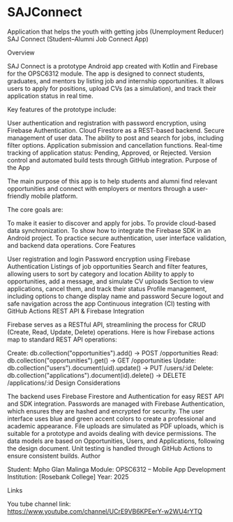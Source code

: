 # SAJConnect
Application that helps the youth with getting jobs (Unemployment Reducer)
SAJ Connect (Student–Alumni Job Connect App)

Overview

SAJ Connect is a prototype Android app created with Kotlin and Firebase for the OPSC6312 module. The app is designed to connect students, graduates, and mentors by listing job and internship opportunities. It allows users to apply for positions, upload CVs (as a simulation), and track their application status in real time.

Key features of the prototype include:

User authentication and registration with password encryption, using Firebase Authentication.
Cloud Firestore as a REST-based backend.
Secure management of user data.
The ability to post and search for jobs, including filter options.
Application submission and cancellation functions.
Real-time tracking of application status: Pending, Approved, or Rejected.
Version control and automated build tests through GitHub integration.
Purpose of the App

The main purpose of this app is to help students and alumni find relevant opportunities and connect with employers or mentors through a user-friendly mobile platform.

The core goals are:

To make it easier to discover and apply for jobs.
To provide cloud-based data synchronization.
To show how to integrate the Firebase SDK in an Android project.
To practice secure authentication, user interface validation, and backend data operations.
Core Features

User registration and login
Password encryption using Firebase Authentication
Listings of job opportunities
Search and filter features, allowing users to sort by category and location
Ability to apply to opportunities, add a message, and simulate CV uploads
Section to view applications, cancel them, and track their status
Profile management, including options to change display name and password
Secure logout and safe navigation across the app
Continuous integration (CI) testing with GitHub Actions
REST API & Firebase Integration

Firebase serves as a RESTful API, streamlining the process for CRUD (Create, Read, Update, Delete) operations. Here is how Firebase actions map to standard REST API operations:

Create: db.collection("opportunities").add() → POST /opportunities
Read: db.collection("opportunities").get() → GET /opportunities
Update: db.collection("users").document(uid).update() → PUT /users/:id
Delete: db.collection("applications").document(id).delete() → DELETE /applications/:id
Design Considerations

The backend uses Firebase Firestore and Authentication for easy REST API and SDK integration.
Passwords are managed with Firebase Authentication, which ensures they are hashed and encrypted for security.
The user interface uses blue and green accent colors to create a professional and academic appearance.
File uploads are simulated as PDF uploads, which is suitable for a prototype and avoids dealing with device permissions.
The data models are based on Opportunities, Users, and Applications, following the design document.
Unit testing is handled through GitHub Actions to ensure consistent builds.
Author

Student: Mpho Glan Malinga
Module: OPSC6312 – Mobile App Development
Institution: [Rosebank College]
Year: 2025

Links

You tube channel link: https://www.youtube.com/channel/UCrE9VB6KPEerY-w2WU4rYTQ
